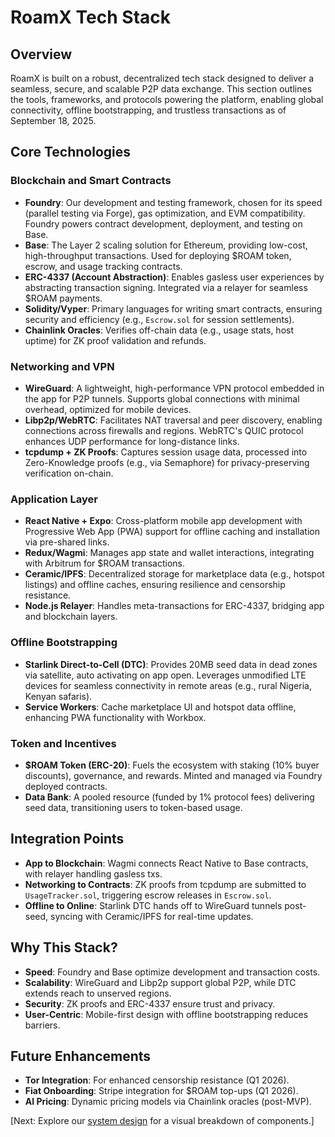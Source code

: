# RoamX Tech Stack

## Overview

RoamX is built on a robust, decentralized tech stack designed to deliver a seamless, secure, and scalable P2P data exchange. This section outlines the tools, frameworks, and protocols powering the platform, enabling global connectivity, offline bootstrapping, and trustless transactions as of September 18, 2025.

## Core Technologies

### Blockchain and Smart Contracts

- **Foundry**: Our development and testing framework, chosen for its speed (parallel testing via Forge), gas optimization, and EVM compatibility. Foundry powers contract development, deployment, and testing on Base.
- **Base**: The Layer 2 scaling solution for Ethereum, providing low-cost, high-throughput transactions. Used for deploying $ROAM token, escrow, and usage tracking contracts.
- **ERC-4337 (Account Abstraction)**: Enables gasless user experiences by abstracting transaction signing. Integrated via a relayer for seamless $ROAM payments.
- **Solidity/Vyper**: Primary languages for writing smart contracts, ensuring security and efficiency (e.g., `Escrow.sol` for session settlements).
- **Chainlink Oracles**: Verifies off-chain data (e.g., usage stats, host uptime) for ZK proof validation and refunds.

### Networking and VPN

- **WireGuard**: A lightweight, high-performance VPN protocol embedded in the app for P2P tunnels. Supports global connections with minimal overhead, optimized for mobile devices.
- **Libp2p/WebRTC**: Facilitates NAT traversal and peer discovery, enabling connections across firewalls and regions. WebRTC's QUIC protocol enhances UDP performance for long-distance links.
- **tcpdump + ZK Proofs**: Captures session usage data, processed into Zero-Knowledge proofs (e.g., via Semaphore) for privacy-preserving verification on-chain.

### Application Layer

- **React Native + Expo**: Cross-platform mobile app development with Progressive Web App (PWA) support for offline caching and installation via pre-shared links.
- **Redux/Wagmi**: Manages app state and wallet interactions, integrating with Arbitrum for $ROAM transactions.
- **Ceramic/IPFS**: Decentralized storage for marketplace data (e.g., hotspot listings) and offline caches, ensuring resilience and censorship resistance.
- **Node.js Relayer**: Handles meta-transactions for ERC-4337, bridging app and blockchain layers.

### Offline Bootstrapping

- **Starlink Direct-to-Cell (DTC)**: Provides 20MB seed data in dead zones via satellite, auto activating on app open. Leverages unmodified LTE devices for seamless connectivity in remote areas (e.g., rural Nigeria, Kenyan safaris).
- **Service Workers**: Cache marketplace UI and hotspot data offline, enhancing PWA functionality with Workbox.

### Token and Incentives

- **$ROAM Token (ERC-20)**: Fuels the ecosystem with staking (10% buyer discounts), governance, and rewards. Minted and managed via Foundry deployed contracts.
- **Data Bank**: A pooled resource (funded by 1% protocol fees) delivering seed data, transitioning users to token-based usage.

## Integration Points

- **App to Blockchain**: Wagmi connects React Native to Base contracts, with relayer handling gasless txs.
- **Networking to Contracts**: ZK proofs from tcpdump are submitted to `UsageTracker.sol`, triggering escrow releases in `Escrow.sol`.
- **Offline to Online**: Starlink DTC hands off to WireGuard tunnels post-seed, syncing with Ceramic/IPFS for real-time updates.

## Why This Stack?

- **Speed**: Foundry and Base optimize development and transaction costs.
- **Scalability**: WireGuard and Libp2p support global P2P, while DTC extends reach to unserved regions.
- **Security**: ZK proofs and ERC-4337 ensure trust and privacy.
- **User-Centric**: Mobile-first design with offline bootstrapping reduces barriers.

## Future Enhancements

- **Tor Integration**: For enhanced censorship resistance (Q1 2026).
- **Fiat Onboarding**: Stripe integration for $ROAM top-ups (Q1 2026).
- **AI Pricing**: Dynamic pricing models via Chainlink oracles (post-MVP).

[Next: Explore our [system design](system_design.md) for a visual breakdown of components.]
